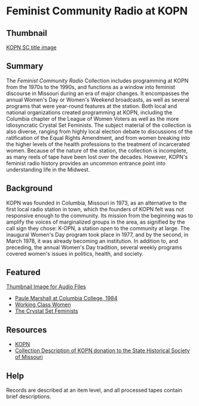 # Feminist Community Radio at KOPN

## Thumbnail

[KOPN SC title image](https://drive.google.com/open?id=18XHbwF-6Ive5ZbY9oqlnkok3Vwaw7KfA "KOPN SC title image")

## Summary

The <em>Feminist Community Radio</em> Collection includes programming at KOPN from the 1970s to the 1990s, and functions as a window into feminist discourse in Missouri during an era of major changes. It encompasses the annual Women's Day or Women's Weekend broadcasts, as well as several programs that were year-round features at the station. Both local and national organizations created programming at KOPN, including the Columbia chapter of the League of Women Voters as well as the more idiosyncratic Crystal Set Feminists. The subject material of the collection is also diverse, ranging from highly local election debate to discussions of the ratification of the Equal Rights Amendment, and from women breaking into the higher levels of the health professions to the treatment of incarcerated women. Because of the nature of the station, the collection is incomplete, as many reels of tape have been lost over the decades. However, KOPN's feminist radio history provides an uncommon entrance point into understanding life in the Midwest.

## Background

KOPN was founded in Columbia, Missouri in 1973, as an alternative to the first local radio station in town, which the founders of KOPN felt was not responsive enough to the community. Its mission from the beginning was to amplify the voices of marginalized groups in the area, as signified by the call sign they chose: K-OPN, a station <em>open</em> to the community at large. The inaugural Women's Day program took place in 1977, and by the second, in March 1978, it was already becoming an institution. In addition to, and preceding, the annual Women's Day tradition, several weekly programs covered women's issues in politics, health, and society.

## Featured

[Thumbnail Image for Audio Files](https://drive.google.com/open?id=1hlxHCbTmQC0_1eUkVP5qtt0utee17EJQ "Thumbnail Image for Audio Files")


- [Paule Marshall at Columbia College, 1984](/catalog/cpb-aacip/518-m61bk17s29)
- [Working Class Women](/catalog/cpb-aacip/518-8p5v69968t)
- [The Crystal Set Feminists](/catalog/cpb-aacip/518-h707w68725)




## Resources

- [KOPN](http://www.kopn.org)
- [Collection Description of KOPN donation to the State Historical Society of Missouri](https://shsmo.org/manuscripts/columbia/ca5984.pdf)

## Help

Records are described at an item level, and all processed tapes contain brief descriptions.

